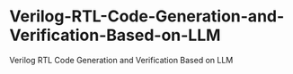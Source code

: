 # Verilog-RTL-Code-Generation-and-Verification-Based-on-LLM
Verilog RTL Code Generation and Verification Based on LLM
